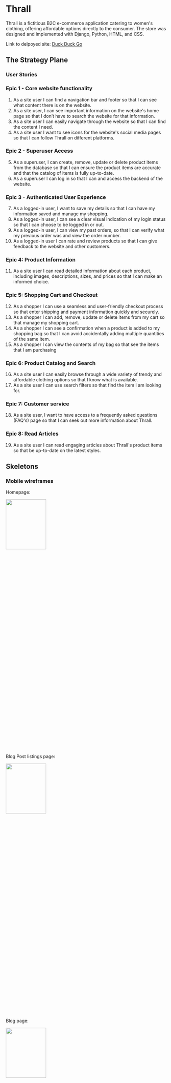 # Thrall 

Thrall is a fictitious B2C e-commerce application catering to women's clothing, offering affordable options directly to the consumer. The store was designed and implemented with Django, Python, HTML, and CSS. 

Link to delpoyed site: [Duck Duck Go](https://duckduckgo.com)

## The Strategy Plane

### User Stories 

### Epic 1 - Core website functionality
1. As a site user I can find a navigation bar and footer so that I can see what content there is on the website.
2. As a site user, I can see important information on the website's home page so that I don’t have to search the website for that information.
3. As a site user I can easily navigate through the website so that I can find the content I need.
4. As a site user I want to see icons for the website's social media pages so that I can follow Thrall on different platforms.

### Epic 2 - Superuser Access 
5. As a superuser, I can create, remove, update or delete product items from the database so that I can ensure the product items are accurate and that the catalog of items is fully up-to-date.
6. As a superuser I can log in so that I can and access the backend of the website.

### Epic 3 - Authenticated User Experience
7. As a logged-in user, I want to save my details so that I can have my information saved and manage my shopping.
8. As a logged-in user, I can see a clear visual indication of my login status so that I can choose to be logged in or out.
9. As a logged-in user, I can view my past orders, so that I can verify what my previous order was and view the order number.
10. As a logged-in user I can rate and review products so that I can give feedback to the website and other customers.

### Epic 4: Product Information
11. As a site user I can read detailed information about each product, including images, descriptions, sizes, and prices so that I can make an informed choice.

### Epic 5: Shopping Cart and Checkout
12.  As a shopper I can use a seamless and user-friendly checkout process so that enter shipping and payment information quickly and securely.
13.  As a shopper I can add, remove, update or delete items from my cart so that manage my shopping cart.
14.  As a shopper I can see a confirmation when a product is added to my shopping bag so that I can avoid accidentally adding multiple quantities of the same item.
15.  As a shopper I can view the contents of my bag so that see the items that I am purchasing

### Epic 6: Product Catalog and Search
16. As a site user I can easily browse through a wide variety of trendy and affordable clothing options so that I know what is available.
17. As a site user I can use search filters so that find the item I am looking for.

### Epic 7: Customer service 
18.  As a site user, I want to have access to a frequently asked questions (FAQ's) page so that I can seek out more information about Thrall.

### Epic 8: Read Articles 
19. As a site user I can read engaging articles about Thrall's product items so that be up-to-date on the latest styles.

## Skeletons 

### Mobile wireframes

Homepage:


<img src="media/thrall-wireframes/homepage-mobile.png"  width="50%" height="20%">

Blog Post listings page:

<img src="media/thrall-wireframes/blog-page-mobile.png"  width="50%" height="20%">

Blog page:

<img src="media/thrall-wireframes/blog-post-mobile.png"  width="50%" height="20%">

Product Management page:

<img src="media/thrall-wireframes/product-management-mobile.png"  width="50%" height="20%">

Products page:

<img src="media/thrall-wireframes/products-page mobile.png"  width="50%" height="20%">

Profile page:

<img src="media/thrall-wireframes/profile-page-mobile.png"  width="50%" height="20%">

Shopping bag: 

<img src="media/thrall-wireframes/shopping-cart-mobile.png"  width="50%" height="20%">


### Desktop Wireframes: 

Homepage: 

![image of homepage wireframe](media/thrall-wireframes/homepage.png)

Blog page:

![image of blog detail page wireframe](media/thrall-wireframes/blog-detail-page.png)

Blog Post listing page:

![image of blog post page ](media/thrall-wireframes/blog-post-page.png)

Contact Form page: 

![image of contact form page wireframe ](media/thrall-wireframes/contact-form-page.png)

Frequently asked questions page: 

![image of faq page wireframe](media/thrall-wireframes/faq-page.png)

Products page: 

![image of product page](<media/thrall-wireframes/products page.png>)

Product detail page: 

![image of product detail page wireframe](media/thrall-wireframes/product-detail-page.png)

Product Management page:

![image of product management page wireframe](media/thrall-wireframes/product-management-page.png)

Profile page:

![image of profile page wireframe](media/thrall-wireframes/profile-page.png)

Shopping bag page:

![image of shopping cart wireframe](<media/thrall-wireframes/shopping cart page.png>)


## Testing 

I have used a combination of manual and automated testing to ensure the website's functionality meets the desired intent.


### Testing
[Testing](testing.md)

## Database Schema
## SEO Considerations
### SEO Keyword Research Process 
In the following section, I will document the process for researching keywords for the website 'Thrall'. I will find and analyse search engine terms that people enter into search engines with the goal of using that data to optimize my website for search engine optimization. 

**Business:** The topic of my Portfolio Project 5 will be a fictional online e-commerce business that sells low-price woman’s clothing online called, ‘Thrall.’. The business and website will be modelled on low-price e-commerce clothing sites like SHEIN, Boohoo.com and ASOS. 

**Keyword research steps**
1.	Brainstorm your general topics: Clothes, women’s clothes, fashion, women’s clothes online, low-price clothes, women’s fashion online and cheap clothing brands.

2.	Brain dump possible keywords for each of the general topics: 
-	Clothes: t-shirt, trousers, dress, shoes, jackets, skirts, leggings 
-	Women’s clothes: plus-size clothing, summer clothes, summer dresses, party dresses, clothing stores, men’s fashion
-	Fashion: Fashion trends, fashion style, fashion website, fashion online, casual wear, streetwear, vintage clothing
-	Low-price clothes: cheap clothes, low-prices clothes, cheapest online clothing shop
-	Women’s fashion online: best online clothing stores, free-delivery online clothing, new online clothing 
-	Cheap clothing brands: cheapest clothing brand, online clothing sale, How to get cute clothes on a budget? cheap like Shein, fast-fashion 

3.	Research your brain dump ideas on goggle: 
4.	Ensure you have a selection of short and long-tail keywords: 

-	Clothes: 
People also ask: What clothes last the longest? What's the hottest clothing brand? How do you shop for clothes on a budget? What clothing brand starts with P?
Related searches: clothes men, women clothes online, clothes meaning, clothes website, women’s clothes, clothes for girls, new clothes, boohoo


-	Women’s clothes:
Related search terms: women's clothes online, women's clothes shops in killarney, women’s clothes sale, women’s clothes online, women’s clothes sizes, women’s clothes next day delivery, women’s clothes Ireland 
Related searches: ASOS, Urban Outfitters, Uniqlo, Nordstorm, women’s clothing websites, where to shop for women’s clothing, trendy women’s clothing, new in women’s clothing, dunnes stores ladies dresses, boohoo, dunnes stores online same

-	Women’s clothes online: 

People also ask: Which online site is best for dress? Is BooHoo just online? What is ASOS website? What is the style in Ireland?

Related searches: Women's online clothing sale, Women's online clothing boutiques, Cheap women's online clothing, Best women's online clothing, Plus size women's online clothing Irish clothing websites
-	 Fashion: 

People also ask: What do you mean fashion?, What clothes will be trending in 2023?, What does fashion in style mean?, How do fashion trends start?

Related Searches: fashion style, fashion nova, fashion women, fashion online, fashion designer, fashion website, fashion trends
-	Low- price clothes: 

Related search terms: cheap clothes Ireland, cheap clothes online, cheap designer clothes website, cheap online shopping Ireland, dress for less, best online clothes shops ireland

Related searches: Low price clothes online, low price clothes women’s, low price clothes for ladies, cheap clothes online Ireland, cheap clothes Ireland, cheap clothes for men, cheap designer clothes website, clothing outlet online

-	Women’s fashion online: 

People also ask: What is the most popular online clothing brand?, Which online site is best for dress?, What is ASOS website?, Where is Nasty Gal located?

Related searches: Asos, best online clothing stores, boohoo, nasty gal, best online clothes shops Ireland, dunnes stores online sales, women’s clothing

-	Cheap clothing brands: 
People also ask: Why is M and M so cheap?, How to get cute clothes on a budget ?Does Shien sell good clothes?

Related searches: Cheap clothing brands women’s, Cheap clothing brands men’s, Cheap clothing brands online, top 10 online clothing stores, best cheap clothing brands, best cheap online clothing stores, cheap clothing stores online, cheap designer clothes 

5.	Assess your choices for relevance and authoritativeness, and dig into the data available on keyword volume and competition using wordtracker.com

Relevance
I have disposed of certain keywords because my Portfolio Project 5 website will not be providing a solution too. I will also not use keywords that are the names of rival clothing brands: 
men’s fashion, vintage clothing, cheap like Shein, women’s clothes next day delivery, women's clothes shops in killarney, cheap clothes for men, cheap clothing brands men’s,
Authority
I have disposed of any keywords that my Portfolio Project 5 website can not speak about from a place of authority or will be too competitive for my business/website to compete with: 
women's clothes online, cheapest online clothing shop, clothing stores, best online clothing stores, cheap like Shein, fast-fashion, women’s clothes next day delivery, cheap clothes online

I have highlighted in red the keywords struck out from my core keyword list for both relevance and authority: 
-	Clothes: t-shirt, trousers, dress, shoes, jackets, skirts, leggings 
-	Women’s clothes: plus-size clothing, summer clothes, summer dresses, party dresses, clothing stores, men’s fashion
-	Fashion: Fashion trends, fashion style, fashion website, fashion online, casual wear, streetwear, vintage clothing
-	Low-price clothes: cheap clothes, low-prices clothes, cheapest online clothing shop
-	Women’s fashion online: best online clothing stores, free-delivery online clothing, new online clothing 
-	Cheap clothing brands: cheapest clothing brand, online clothing sale, How to get cute clothes on a budget? cheap like Shein, fast-fashion 


**Viable keywords**
Short: 
Clothes, Women’s clothes, Fashion, t-shirt, dress, summer clothes, summer dresses, fashion style, fashion website, fashion online, casual wear, streetwear, cheap clothes, shoes, jackets, skirts, leggings, 

Long: 
Low-price clothes, Women’s fashion online, cheap clothing brands, plus-size clothing, cheapest clothing brands, online clothing sale, How to get cute clothes on a budget, best online clothing store, free-delivery online clothing low-price clothes

### Keywords checked against WordTracker: 

Clothes:

![Wordtracker search of 'clothes'](<media/seo/clothes .png>)

Cheap Clothes: 

![Wordtracker search of 'cheap clothes'](<media/seo/cheap clothes.png>)

Fashion: 

![Wordtracker seach of 'fashion'](media/seo/fashion.png)

Low-price clothes:

![Wordtracker seach of 'clothes'](<media/seo/low-price clothes .png>)

Plus-size clothes: 

![Wordtracker seach of 'plus-size clothing'](<media/seo/plus-size clothing.png>)

Women's clothes:

![Wordtracker seach of 'women's clothes'](<media/seo/women's clothes.png>)

Women's fashion online: 

![Wordtracker seach of 'women's fashion online'](<media/seo/women's fashion online.png>)


## Content ## 

In the following section, I have documented my process for researching & creating content for my Portfolio Project 5 website. I will document the process of researching content for my website. 

**Business:** The topic of my Portfolio Project 5 will be a fictional online e-commerce business that sells low-price woman’s clothing online called, ‘Thrall’. The business and website will be modelled on low-price e-commerce clothing sites like SHEIN, Boohoo.com and ASOS. 


 <ins>**Considerations** </ins>

**1.	What do your users need?**

- User-Friendly Interface: The website should have a clean and intuitive design, making it easy for customers to navigate and find what they're looking for. The use of clear categories, filters, and search functionality help users quickly locate desired products.

- Attractive Visuals: Given that the business revolves around selling clothing, high-quality product images and visually appealing design elements are crucial. Showcasing clothing items through professional product photography and visually engaging layouts will help attract customers.

- Extensive Product Catalogue: The website will a wide range of low-priced women's clothing items to cater to various tastes and preferences. Include diverse categories like tops, dresses, bottoms, outerwear, and accessories. 

- Detailed Product Information: The website will provide comprehensive and accurate product descriptions, including fabric materials, sizing charts and care instructions. This helps customers make informed purchasing decisions and reduces the likelihood of returns or dissatisfaction.

- Reviews and Ratings: The website will incorporate a system where customers can leave reviews and ratings for the products they have purchased. Positive reviews build trust and credibility, while negative feedback helps you identify areas for improvement. Ensure transparency by displaying both positive and negative reviews, allowing customers to make informed choices.

- Secure Payment Options: The website will offer a secure payment method to give customers confidence when making transactions. 

- Mobile-Friendly Design: The website will be optimized for mobile devices, as a significant portion of online shopper’s access e-commerce platforms through smartphones and tablets. Responsive design elements will be implemented to ensure a seamless user experience across various screen sizes.

- Efficient Customer Support: Offer a comprehensive FAQ section. 

- Easy Returns and Exchange Policy: The website will clearly communicate Thrall’s returns and exchange policy, making it hassle-free for customers to return or exchange products if needed. A transparent and customer-friendly policy instils confidence and encourages repeat purchases.


**2.	What information and features can you provide to meet those needs?**

- Homepage: The website will have an attractive and engaging homepage that showcases your brand and highlights relevant images or content. The homepage will also sport visually appealing banners to grab customers' attention.

- Product Listings: The websites’ product listings will be organized into clear categories and subcategories, making it easy for customers to browse and find specific items. 

- Shopping Cart: The website will have a user-friendly shopping cart feature that allows customers to add items, view their cart, update quantities, and proceed to checkout seamlessly. It will display the total order value, shipping fees, and any discounts.

- Search and Filters: The website will have a robust search functionality that allows customers to search for specific products or keywords.

- Customer Reviews and Ratings: The website will enable customers to leave reviews and ratings for products they have purchased. These reviews will help others make purchasing decisions. 

- Secure Checkout: The website will have a secure and encrypted checkout process that protects customers' payment information. 

- Account Registration: Customers will have the option to create an account on the website. This allows for a smoother checkout process and order history tracking.

- Newsletter Subscription: Customers will have the option to subscribe to Thrall’s newsletter to receive updates on new arrivals, promotions, and exclusive offers. 


**3.	How can you make the information easy to understand?**

- Clear and Concise Language: The website will have simple and straightforward language to convey information. It will avoid jargon or overly technical terms that may confuse or alienate your customers. Sentences and paragraphs will be concise, focusing on the essential details.
  
- Use Headings and Subheadings: Content will be organized using headings and subheadings to create a clear hierarchy. This allows users to scan the page quickly and find the information they are looking for. 
  
- Bullet Points and Lists: Information will be presented in bullet points or numbered lists where applicable. 
  
- Visuals: Visuals such as icons and images to complement textual information. 

- Consistent Formatting: The website will maintain a consistent formatting style throughout to create a cohesive and user-friendly experience.
  
- 	Emphasize Important Information: Important information will be highlighted using techniques such as bold or italicized text, coloured text, or callout boxes. This will draw attention to critical details or instructions, making them easier to spot and understand.
 
- Avoid Information Overload: The website will avoid overwhelming users with an excessive amount of information on a single page. The content will be broken up into logical sections.
  
- User-Friendly Navigation: The website will have clear and intuitive navigation menus. Users should be able to easily find the information they need without having to search extensively. 
  
- Accessibility Considerations: The website will be accessible to a wide range of users, including those with visual impairments. Use alternative text for image will ensure that your website can be navigated using keyboard-only inputs.


**4.	How can you demonstrate expertise, authoritativeness, and trustworthiness in your content?**

- High-Quality and Well-Researched Content: The content on the website is accurate, up-to-date, and well-researched. 

- Design and Branding: The website will be visually appealing and reflect Thrall’s brand identity. 
  
- Reviews: The website will display reviews from satisfied customers to showcase positive feedback. The website will also display reviews from unsatisfied customers with a view on transparency. 
  
- Privacy Policy and Data Protection: The website will clearly communicate Thrall’s privacy policy, data protection measures, and adherence to relevant regulations such as GDPR or CCPA. 
  
- Consistent Brand Voice and Messaging: The website will maintain a consistent brand voice and messaging across all the site’s content. This helps build recognition and familiarity, reinforcing your expertise and trustworthiness.

**5.	Would there be other pages within your own site you could link to from your chosen page?**

- Navigation Bar: The navigation bar will have internal links help users navigate your website more easily by providing relevant pathways to other pages with related or supplementary information. The navigation bar will feature pages like ‘About Us’ and ‘Contact Us.’ 
  
- Cross-Promotion and Upselling: The website will have internal links that can be used as a means of cross-promotion, allowing the website to highlight related products, services, or content that may be of interest to the website’s user. For example, a blog post titled, ‘5 looks for hot girl summer’ will have links to all of Thrall’s products featured in the post. 
  
- Related Blog Posts or Articles: The blog or article section on the website, will link to relevant posts or articles that provide further insights, tips, or information on related topics.

**6.	Are there opportunities to link back to external websites that already rank highly on Google?**

- Building Relationships: The website will link to external websites like Twitter, Facebook, and Instagram.

**7.	How can you help users discover other relevant parts of your web application?**

- Clear and Intuitive Navigation: The website will have a clear and intuitive navigation bar that is easily accessible on every page of the web application. 

- Homepage: The website will have a visually appealing homepage or dashboard that provides an overview of the key features, sections, or categories available in your web application. 
  
- Search Functionality: The website will have a search bar within the web application to allow users to search for specific content or features.



### E-commerce Application Type
Thrall is a fictitious B2C e-commerce application catering to women's clothing, offering affordable options directly to the consumer. With a target demographic of women aged 18-34, Thrall focuses on providing a seamless and convenient shopping experience. The website is specifically designed to facilitate quick and easy single-payment purchases, catering to the impulse-buying behaviour commonly associated with B2C e-commerce. It is important to note that Thrall's platform is exclusively dedicated to serving individual customers and is not intended for selling merchandise to other businesses.

### Marketing Stratergy
Thrall's marketing strategy would leverage a substantial budget to effectively reach its target demographic. A key focus would be on utilizing Google Ads to enhance Thrall's SEO ranking, increasing visibility and attracting organic traffic. To establish trust with the target demographic, a combination of organic marketing tactics would be employed. This would involve creating fashion-oriented content specifically tailored to the audience and distributing it across Thrall's social media platforms.

Furthermore, Thrall would prioritize cultivating a robust social media presence, closely intertwined with a compelling influencer marketing strategy. By partnering with influential personalities who resonate with younger shoppers, Thrall aims to bolster its reputation through engaging content such as clothing hauls and reviews. To encourage product reviews across various social media platforms and YouTube, Thrall would offer an affiliate marketing program option or provide vouchers to influencers with an audience matching the demographic of the brand.

This user-generated content, generated through influencer partnerships, would subsequently be shared on Thrall's own social media pages, further amplifying its reach and engagement within the target demographic.
Regular newsletters would also be sent to a registered users inbox containing an overview of new products/sales and discount codes. 

### Marketing research

In the following document will display the research and evidence I have collected in order to select the most suitable marketing type for my PP5 project website, ‘Thrall’. Because the fictional e-commerce business to closely modelled of the Chinese e-commerce business, ‘Shein,’ the statistics, demographics and other visual aids are acquired from ‘similarweb’s’ 2022 information on Shein. 

Similarweb is an online resource that uses public data sources are an aggregation of online information available to the public. Like how search engines like Google index the web, Similarweb employs an automated technique for capturing and indexing public data from billions of website pages and apps every month.

1.	Who are your users?

Judging by the demographics presented below, the demographic most likely to be customers of an online fashion e-commerce business like Thrall would be women aged between 18-34.

![image of user demographic chart](<media/marketing research/user-demographic-1.png>)

![image of gender demographic chart](<media/marketing research/user-demograhic-2.png>)

2.	Which online platforms would you find lots of your users?

According to the data presented below, Thrall customers are most likely to be found on Facebook. 

![image of social media user chart](<media/marketing research/social-media-platforms.png>)

3.	Would your users use social media? If yes, which platforms do you think you would find them on?

The most likely place a Thrall user would be found is Facebook. 

![image of social media user chart](<media/marketing research/social-media-platforms.png>)

4.	Would your business run sales or offer discounts? How do you think your users would most like to hear about these offers? 

Thrall, as an e-commerce business, would offer discounts to reward existing customers and entice new customers to shop on the website. A study of Shein’s discount implementation quickly reveals that Shein has 3 routes to make customers aware of discounts. 

•	Email marketing: Discounts will be sent to customer’s directly to their email inbox.
•	Banner ad: A banner presenting discounts will run across the top of the homepage of the website in order to advertise discounts directly to site visitors.
•	Discounts at checkout: Discounts could be made available at the check-out so a customer can apply their discount directly to their checkout items.  

5.	Would your business have a budget to spend on advertising? Or would it need to work with free or low-cost options to market itself?

Thrall's marketing strategy would leverage a substantial budget to effectively reach its target demographic. A key focus would be on utilizing Google Ads to enhance Thrall's SEO ranking, increasing visibility and attracting organic traffic. To establish trust with the target demographic, a combination of organic marketing tactics would be employed. This would involve creating fashion-oriented content specifically tailored to the audience and distributing it across Thrall's social media platforms.

Furthermore, Thrall would prioritize cultivating a robust social media presence, closely intertwined with a compelling influencer marketing strategy. By partnering with influential personalities who resonate with younger shoppers, Thrall aims to bolster its reputation through engaging content such as clothing hauls and reviews. To encourage product reviews across various social media platforms and YouTube, Thrall would offer an affiliate marketing program option or provide vouchers to influencers with an audience matching the demographic of the brand.
This user-generated content, generated through influencer partnerships, would subsequently be shared on Thrall's own social media pages, further amplifying its reach and engagement within the target demographic.

Regular newsletters would also be sent to a registered users inbox containing an overview of new products/sales and discount codes. 


## Features
## Page Content
## Deployment

## Scalibility 

During the project's design phase, I initially had a set of features in mind, but due to the deadline constraints, I had to prioritize certain functionalities for the initial deployment. Nevertheless, I have outlined below the features that I would like to include in future resales:

### Inventory Tracking:
To transform the website into a fully functional platform, incorporating inventory tracking functionality is essential. This feature will not only assist the site owner in keeping track of product levels but also enable the system to notify customers when items are running low in stock or are completely out of stock. This way, both the business owner and the customers can manage their inventory and expectations efficiently.

### Wishlist Feature:
I wanted to include a wishlist in the sites features. A wishlist provides users with a way to save products they are interested in without immediately making a purchase. This keeps them engaged with the website, even if they are not ready to buy at that moment. It allows users to curate their preferences and revisit their selections later, increasing the chances of product purchase and returning to the site.

## Technologies Used 
- similarweb
- Bootstrap
- Django
- Python
- Font Awesome
- Google Dev Tools
- Github
- Gitpod
- Grammerly
- png2jpg
- Heroku
- PostgreSQL
- Nu Html Checker
- W3C CSS Validation Service
- JSHint
- CI PYTHON LINTER
- SYNK
- WAVE
- Am I Responsive?
